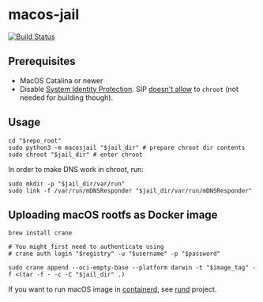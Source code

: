 # macos-jail

[![Build Status](https://github.com/macOScontainers/macos-jail/workflows/CI/badge.svg?branch=master)](https://github.com/slonopotamus/macos-jail/actions?query=branch%3Amaster)

## Prerequisites

* MacOS Catalina or newer
* Disable [System Identity Protection](https://developer.apple.com/documentation/security/disabling_and_enabling_system_integrity_protection).
SIP [doesn't allow](https://github.com/containerd/containerd/discussions/5525#discussioncomment-2685649) to `chroot` (not needed for building though).

## Usage

```shell
cd "$repo_root"
sudo python3 -m macosjail "$jail_dir" # prepare chroot dir contents
sudo chroot "$jail_dir" # enter chroot
```

In order to make DNS work in chroot, run:

```shell
sudo mkdir -p "$jail_dir/var/run"
sudo link -f /var/run/mDNSResponder "$jail_dir/var/run/mDNSResponder"
```

## Uploading macOS rootfs as Docker image

```shell
brew install crane

# You might first need to authenticate using
# crane auth login "$registry" -u "$username" -p "$password"

sudo crane append --oci-empty-base --platform darwin -t "$image_tag" -f <(tar -f - -c -C "$jail_dir" .)
```

If you want to run macOS image in [containerd](https://containerd.io), see [rund](https://github.com/macOScontainers/rund) project.
